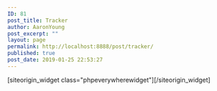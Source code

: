 ```yaml
---
ID: 81
post_title: Tracker
author: AaronYoung
post_excerpt: ""
layout: page
permalink: http://localhost:8888/post/tracker/
published: true
post_date: 2019-01-25 22:53:27
---
```

<div id="pl-81"  class="panel-layout" ><div id="pg-81-0"  class="panel-grid panel-no-style"  data-style="{&quot;background_image_attachment&quot;:false,&quot;background_display&quot;:&quot;tile&quot;,&quot;cell_alignment&quot;:&quot;flex-start&quot;}"  data-ratio="1"  data-ratio-direction="right" ><div id="pgc-81-0-0"  class="panel-grid-cell"  data-weight="1" ><div id="panel-81-0-0-0" class="so-panel widget widget_phpeverywherewidget phpeverywherewidget panel-first-child panel-last-child" data-index="0" data-style="{&quot;background_image_attachment&quot;:false,&quot;background_display&quot;:&quot;tile&quot;,&quot;animation_once&quot;:&quot;&quot;}" >[siteorigin_widget class="phpeverywherewidget"]<input type="hidden" value="{&quot;instance&quot;:{&quot;title&quot;:&quot;&quot;,&quot;content&quot;:&quot;&lt;p style=\&quot;text-align: center;\&quot;&gt;\u8f93\u5165\u60a8\u60f3\u8981\u67e5\u8be2\u7684\u5305\u88f9\u8ffd\u8e2a\u53f7\u7801:&lt;\/p&gt;\n\n&lt;form name = \&quot;posttrack ?rand=&lt;?php $someRandomVariable?&gt;\&quot; method=\&quot;post\&quot; action=\&quot;&lt;?php the_permalink(); ?&gt;\&quot; class=\&quot;form-group\&quot; style=\&quot;width: 90%; max-width: 800px; margin: 0 auto;\&quot;&gt;\n&lt;div class=\&quot;\&quot; style=\&quot;background-color: #78b827; text-align: center;\&quot;&gt;&lt;span style=\&quot;font-size: 1.5em; margin: 0; color: #ffffff; line-height: 61px; letter-spacing: 6px;\&quot;&gt;\u7269\u6d41\u8fdb\u7a0b\u67e5\u8be2&lt;\/span&gt;&lt;\/div&gt;\n&lt;div style=\&quot;padding: 20px 16px 0px 16px; background-color: #f8f7f7; min-height: 200px;\&quot;&gt;\n&lt;div style=\&quot;float: left; width: 100%; display: flex; justify-content: space-between; margin: 0px 0px 15px 0px;\&quot;&gt;&lt;label style=\&quot;width: 33.2%; height: 40px; line-height: 40px; text-align: center; margin: 0 auto;\&quot;&gt;\u5305\u88f9\u5355\u53f7&lt;\/label&gt;&lt;\/div&gt;\n&lt;div style=\&quot;clear: both;\&quot;&gt;&lt;\/div&gt;\n&lt;div style=\&quot;width: 100%; float: left; display: flex; justify-content: space-between; padding: 0; margin: 0px 0px 20px 0px;\&quot; class=\&quot;form-group is-empty\&quot;&gt;\n&lt;textarea name=\&quot;postnumbers\&quot; cols=\&quot;10\&quot; placeholder=\&quot;\u5355\u53f7\&quot;\\&gt;&lt;\/textarea&gt;&lt;\/div&gt;\n&lt;div style=\&quot;clear: both;\&quot;&gt;&lt;\/div&gt;\n&lt;div style=\&quot;float: left; width: 100%; display: flex; justify-content: space-between;\&quot;&gt;&lt;button type=\&quot;\&quot; class=\&quot;btn-hover\&quot; style=\&quot;background-color: #78b827; margin: 0 auto; height: 40px; outline: none; font-size: 16px; width: 120px; line-height: 40px; padding: 0 0 0 0;\&quot; type=\&quot;submit\&quot; name=\&quot;submit\&quot;&gt;\u70b9\u51fb\u67e5\u8be2&lt;\/button&gt;&lt;\/div&gt;\n&lt;\/div&gt;\n&lt;\/form&gt;\n\n&lt;?php\n\n\n\nif(isset($_POST[&#039;submit&#039;])) {\n     $postnumbers = $_POST[&#039;postnumbers&#039;];\n     print_r($postnumbers);\n     if (!empty($postnumbers))\n    {\n\n\n\n\n \/*\n      $post_url = &#039;http:\/\/ttkeu.com\/track\/api&#039;;\n      \/\/$number = &#039;be964950997gb&#039;;\n      $arg_data = array( &#039;numbers&#039; =&gt; $postnumbers);\n      $data = json_encode( $arg_data );\n      $args = array( &#039;header&#039; =&gt; array( &#039;Content-Type&#039; =&gt; &#039;application\/json&#039;, &#039;Authorization&#039; =&gt; &#039;oskhn1e8xgyivl09a5mj&#039;), &#039;body&#039; =&gt; $data );\n      $response = wp_remote_post( esc_url_raw( $post_url ), $args );\n\n     if ( is_wp_error( $response ) ) \n     {\n           $error_message = $response-&gt;get_error_message();\n           echo \&quot;Something went wrong: $error_message\&quot;;\n     } else {\n\n\n\n\n           $response_code = wp_remote_retrieve_response_code( $response);\n           $response_body = wp_remote_retrieve_body( $response);\n           $result_body = json_decode( $response_body, true);\n           foreach($result_body[&#039;numbers&#039;] as $number)\n           {\n                 foreach($number[&#039;info&#039;] as $info)\n                 {\n                       print_r(array_keys($info)[0]);\n                       echo \&quot;&lt;br\/&gt;\&quot;;\n                       print_r(array_values($info)[0]);\n                  }\n           }\n      }\n*\/\n\n\n\n\n    }\n}\n\n\n\/*\nfunction getTrackData($postnumber)\n{\n\n\n      $post_url = &#039;http:\/\/ttkeu.com\/track\/api&#039;;\n      \/\/$number = &#039;be964950997gb&#039;;\n      $arg_data = array( &#039;numbers&#039; =&gt; $postnumber);\n      $data = json_encode( $arg_data );\n      $args = array( &#039;header&#039; =&gt; array( &#039;Content-Type&#039; =&gt; &#039;application\/json&#039;, &#039;Authorization&#039; =&gt; &#039;oskhn1e8xgyivl09a5mj&#039;), &#039;body&#039; =&gt; $data );\n      $response = wp_remote_post( esc_url_raw( $post_url ), $args );\n\n     if ( is_wp_error( $response ) ) \n     {\n           $error_message = $response-&gt;get_error_message();\n           echo \&quot;Something went wrong: $error_message\&quot;;\n     } else {\n           $response_code = wp_remote_retrieve_response_code( $response);\n           $response_body = wp_remote_retrieve_body( $response);\n           $result_body = json_decode( $response_body, true);\n           foreach($result_body[&#039;numbers&#039;] as $number)\n           {\n                 foreach($number[&#039;info&#039;] as $info)\n                 {\n                       print_r(array_keys($info)[0]);\n                       echo \&quot;&lt;br\/&gt;\&quot;;\n                       print_r(array_values($info)[0]);\n                  }\n           }\n      }\n\n}\n*\/\n\n\/*\nfunction writeName()\n{\n    echo \&quot;Kai Jim Refsnes\&quot;;\n}\n \necho \&quot;My name is \&quot;;\nwriteName();\n*\/\n   \n?&gt;\n&quot;,&quot;eds_animation_class&quot;:&quot;&quot;,&quot;animation&quot;:&quot;&quot;,&quot;anchor&quot;:&quot;&quot;,&quot;anchor-placement&quot;:&quot;&quot;,&quot;easing&quot;:&quot;&quot;,&quot;offset&quot;:&quot;&quot;,&quot;duration&quot;:&quot;&quot;,&quot;delay&quot;:&quot;&quot;,&quot;once&quot;:0,&quot;so_sidebar_emulator_id&quot;:&quot;phpeverywherewidget-8110000&quot;,&quot;option_name&quot;:&quot;widget_phpeverywherewidget&quot;},&quot;args&quot;:{&quot;before_widget&quot;:&quot;&lt;div id=\&quot;panel-81-0-0-0\&quot; class=\&quot;so-panel widget widget_phpeverywherewidget phpeverywherewidget panel-first-child panel-last-child\&quot; data-index=\&quot;0\&quot; data-style=\&quot;{&amp;quot;background_image_attachment&amp;quot;:false,&amp;quot;background_display&amp;quot;:&amp;quot;tile&amp;quot;,&amp;quot;animation_once&amp;quot;:&amp;quot;&amp;quot;}\&quot; &gt;&quot;,&quot;after_widget&quot;:&quot;&lt;\/div&gt;&quot;,&quot;before_title&quot;:&quot;&lt;h3 class=\&quot;widget-title\&quot;&gt;&quot;,&quot;after_title&quot;:&quot;&lt;\/h3&gt;&quot;,&quot;widget_id&quot;:&quot;widget-0-0-0&quot;}}" />[/siteorigin_widget]</div></div></div></div>
